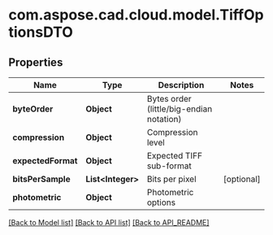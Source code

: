 
# com.aspose.cad.cloud.model.TiffOptionsDTO

## Properties
Name | Type | Description | Notes
------------ | ------------- | ------------- | -------------
**byteOrder** | **Object** | Bytes order (little/big-endian notation) | 
**compression** | **Object** | Compression level | 
**expectedFormat** | **Object** | Expected TIFF sub-format | 
**bitsPerSample** | **List&lt;Integer&gt;** | Bits per pixel |  [optional]
**photometric** | **Object** | Photometric options | 


[[Back to Model list]](API_README.md#documentation-for-models) [[Back to API list]](API_README.md#documentation-for-api-endpoints) [[Back to API_README]](API_README.md)

